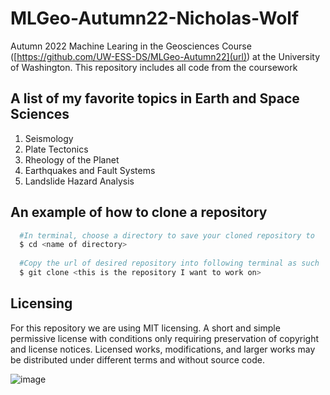 # MLGeo-Autumn22-Nicholas-Wolf

Autumn 2022 Machine Learing in the Geosciences Course ([https://github.com/UW-ESS-DS/MLGeo-Autumn22](url)) at the University of Washington. This repository includes all code from the coursework

## A list of my favorite topics in Earth and Space Sciences

1. Seismology
2. Plate Tectonics
3. Rheology of the Planet
4. Earthquakes and Fault Systems
5. Landslide Hazard Analysis

## An example of how to clone a repository

~~~bash
  #In terminal, choose a directory to save your cloned repository to
  $ cd <name of directory>
  
  #Copy the url of desired repository into following terminal as such
  $ git clone <this is the repository I want to work on>
~~~


## Licensing

For this repository we are using MIT licensing.
A short and simple permissive license with conditions only requiring preservation of copyright and license notices. Licensed works, modifications, and larger works may be distributed under different terms and without source code.

![image](https://user-images.githubusercontent.com/114706979/195427874-965681b6-9816-4d94-8a83-d6121312b0c5.png)






